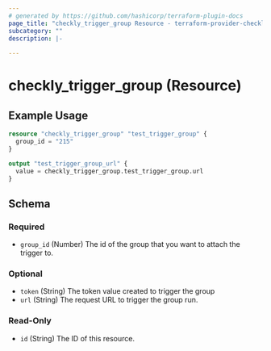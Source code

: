 ```yaml
---
# generated by https://github.com/hashicorp/terraform-plugin-docs
page_title: "checkly_trigger_group Resource - terraform-provider-checkly"
subcategory: ""
description: |-
  
---
```


# checkly_trigger_group (Resource)



## Example Usage

```terraform
resource "checkly_trigger_group" "test_trigger_group" {
  group_id = "215"
}

output "test_trigger_group_url" {
  value = checkly_trigger_group.test_trigger_group.url
}
```

<!-- schema generated by tfplugindocs -->
## Schema

### Required

- `group_id` (Number) The id of the group that you want to attach the trigger to.

### Optional

- `token` (String) The token value created to trigger the group
- `url` (String) The request URL to trigger the group run.

### Read-Only

- `id` (String) The ID of this resource.
